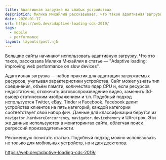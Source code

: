 ```yaml
---
title: Адаптивная загрузка на слабых устройствах
description: Милика Михайлия рассказывает, что такое адаптивная загрузка и где она может быть полезна
date: 2020-01-17
url: https://web.dev/adaptive-loading-cds-2019/
tags:
  - mobile
  - performance
layout: layouts/post.njk
---
```

Большие сайты начинают использовать адаптивную загрузку. Что это такое, рассказала Милика Михайлия в статье — "Adaptive loading: improving web performance on slow devices".

Адаптивная загрузка — набор практик для адаптации загружаемых ресурсов, учитывая характеристики устройства. Сайт может узнать тип соединения, объём памяти, количество ядер CPU и, если ресурсов недостаточно, отключить автовоспроизведение видео, заменить 3d-вьюер статическим изображением и т.п. Подобный подход используется Twitter, eBay, Tinder и Facebook. Facebook делит устройства клиентов на пять категорий, каждой категории соответствует свой набор фич. Данные для классификации берутся из `navigator.hardwareConcurrency`, `navigator.deviceMemory` и UA-строк. Эти же данные используются в мониторингах сайта, облегчая поиск регрессий производительности.

Рекомендую почитать статью. Подобный подход можно использовать не только для мобильных устройств, но и для десктопов.

https://web.dev/adaptive-loading-cds-2019/

